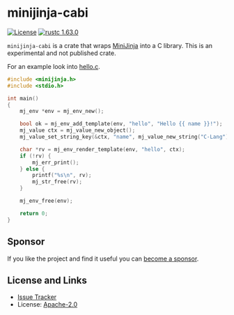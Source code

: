 # minijinja-cabi

[![License](https://img.shields.io/github/license/mitsuhiko/minijinja)](https://github.com/mitsuhiko/minijinja/blob/main/LICENSE)
[![rustc 1.63.0](https://img.shields.io/badge/rust-1.63%2B-orange.svg)](https://img.shields.io/badge/rust-1.63%2B-orange.svg)

`minijinja-cabi` is a crate that wraps
[MiniJinja](https://github.com/mitsuhiko/minijinja) into a C library.
This is an experimental and not published crate.

For an example look into [hello.c](example/hello.c).

```c
#include <minijinja.h>
#include <stdio.h>

int main()
{
    mj_env *env = mj_env_new();

    bool ok = mj_env_add_template(env, "hello", "Hello {{ name }}!");
    mj_value ctx = mj_value_new_object();
    mj_value_set_string_key(&ctx, "name", mj_value_new_string("C-Lang"));

    char *rv = mj_env_render_template(env, "hello", ctx);
    if (!rv) {
        mj_err_print();
    } else {
        printf("%s\n", rv);
        mj_str_free(rv);
    }

    mj_env_free(env);

    return 0;
}
```

## Sponsor

If you like the project and find it useful you can [become a
sponsor](https://github.com/sponsors/mitsuhiko).

## License and Links

- [Issue Tracker](https://github.com/mitsuhiko/minijinja/issues)
- License: [Apache-2.0](https://github.com/mitsuhiko/minijinja/blob/main/LICENSE)